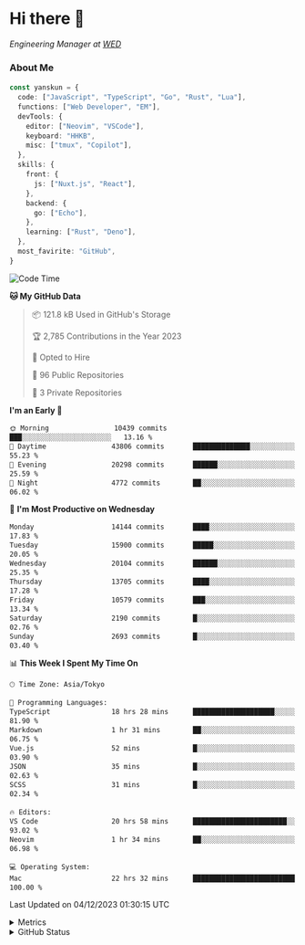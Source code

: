 # Hi there&nbsp;:wave:

<!-- ![Alt text](https://spotify-recently-played-readme.vercel.app/api?user=31kynbuubkiu3r4qh4hjuaglhfay) -->

_Engineering Manager at [WED](https://github.com/wedinc)_

### About Me

```ts
const yanskun = {
  code: ["JavaScript", "TypeScript", "Go", "Rust", "Lua"],
  functions: ["Web Developer", "EM"],
  devTools: {
    editor: ["Neovim", "VSCode"],
    keyboard: "HHKB",
    misc: ["tmux", "Copilot"],
  },
  skills: {
    front: {
      js: ["Nuxt.js", "React"],
    },
    backend: {
      go: ["Echo"],
    },
    learning: ["Rust", "Deno"],
  },
  most_favirite: "GitHub",
}
```

<!--START_SECTION:waka-->
![Code Time](http://img.shields.io/badge/Code%20Time-605%20hrs%2038%20mins-blue)

**🐱 My GitHub Data** 

> 📦 121.8 kB Used in GitHub's Storage 
 > 
> 🏆 2,785 Contributions in the Year 2023
 > 
> 💼 Opted to Hire
 > 
> 📜 96 Public Repositories 
 > 
> 🔑 3 Private Repositories 
 > 
**I'm an Early 🐤** 

```text
🌞 Morning                10439 commits       ███░░░░░░░░░░░░░░░░░░░░░░   13.16 % 
🌆 Daytime                43806 commits       ██████████████░░░░░░░░░░░   55.23 % 
🌃 Evening                20298 commits       ██████░░░░░░░░░░░░░░░░░░░   25.59 % 
🌙 Night                  4772 commits        ██░░░░░░░░░░░░░░░░░░░░░░░   06.02 % 
```
📅 **I'm Most Productive on Wednesday** 

```text
Monday                   14144 commits       ████░░░░░░░░░░░░░░░░░░░░░   17.83 % 
Tuesday                  15900 commits       █████░░░░░░░░░░░░░░░░░░░░   20.05 % 
Wednesday                20104 commits       ██████░░░░░░░░░░░░░░░░░░░   25.35 % 
Thursday                 13705 commits       ████░░░░░░░░░░░░░░░░░░░░░   17.28 % 
Friday                   10579 commits       ███░░░░░░░░░░░░░░░░░░░░░░   13.34 % 
Saturday                 2190 commits        █░░░░░░░░░░░░░░░░░░░░░░░░   02.76 % 
Sunday                   2693 commits        █░░░░░░░░░░░░░░░░░░░░░░░░   03.40 % 
```


📊 **This Week I Spent My Time On** 

```text
🕑︎ Time Zone: Asia/Tokyo

💬 Programming Languages: 
TypeScript               18 hrs 28 mins      ████████████████████░░░░░   81.90 % 
Markdown                 1 hr 31 mins        ██░░░░░░░░░░░░░░░░░░░░░░░   06.75 % 
Vue.js                   52 mins             █░░░░░░░░░░░░░░░░░░░░░░░░   03.90 % 
JSON                     35 mins             █░░░░░░░░░░░░░░░░░░░░░░░░   02.63 % 
SCSS                     31 mins             █░░░░░░░░░░░░░░░░░░░░░░░░   02.34 % 

🔥 Editors: 
VS Code                  20 hrs 58 mins      ███████████████████████░░   93.02 % 
Neovim                   1 hr 34 mins        ██░░░░░░░░░░░░░░░░░░░░░░░   06.98 % 

💻 Operating System: 
Mac                      22 hrs 32 mins      █████████████████████████   100.00 % 
```


 Last Updated on 04/12/2023 01:30:15 UTC
<!--END_SECTION:waka-->

<details>
  <summary>Metrics</summary>
  <img src="https://github.com/yanskun/yanskun/blob/main/github-metrics.svg" alt="Metrics">
</details>

<details>
  <summary>GitHub Status</summary>
  <picture>
    <source media="(prefers-color-scheme: dark)" srcset="https://raw.githubusercontent.com/yanskun/yanskun/master/profile-summary-card-output/nord_dark/0-profile-details.svg">
   <img src="https://raw.githubusercontent.com/yanskun/yanskun/master/profile-summary-card-output/default/0-profile-details.svg">
  </picture>
  <br>
  <picture>
    <source media="(prefers-color-scheme: dark)" srcset="https://raw.githubusercontent.com/yanskun/yanskun/master/profile-summary-card-output/nord_dark/1-repos-per-language.svg">
   <img src="https://raw.githubusercontent.com/yanskun/yanskun/master/profile-summary-card-output/default/1-repos-per-language.svg">
  </picture>
  <picture>
    <source media="(prefers-color-scheme: dark)" srcset="https://raw.githubusercontent.com/yanskun/yanskun/master/profile-summary-card-output/nord_dark/2-most-commit-language.svg">
   <img src="https://raw.githubusercontent.com/yanskun/yanskun/master/profile-summary-card-output/default/2-most-commit-language.svg">
  </picture>
  <br>
  <picture>
    <source media="(prefers-color-scheme: dark)" srcset="https://raw.githubusercontent.com/yanskun/yanskun/master/profile-summary-card-output/nord_dark/3-stats.svg">
   <img src="https://raw.githubusercontent.com/yanskun/yanskun/master/profile-summary-card-output/default/3-stats.svg">
  </picture>
  <picture>
    <source media="(prefers-color-scheme: dark)" srcset="https://raw.githubusercontent.com/yanskun/yanskun/master/profile-summary-card-output/nord_dark/4-productive-time.svg">
   <img src="https://raw.githubusercontent.com/yanskun/yanskun/master/profile-summary-card-output/default/4-productive-time.svg">
  </picture>
</details>
